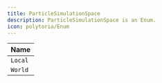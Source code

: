 ```yaml
---
title: ParticleSimulationSpace
description: ParticleSimulationSpace is an Enum.
icon: polytoria/Enum
---
```


| Name    |
| ------- |
| `Local` |
| `World` |
